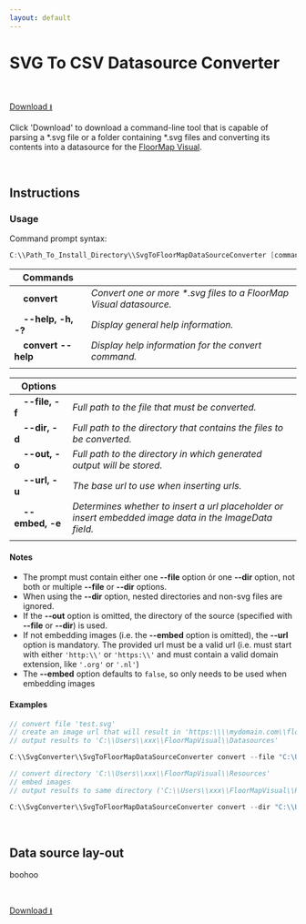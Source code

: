 ```yaml
---
layout: default
---
```


# SVG To CSV Datasource Converter
<!--
SvgToFloorMapDataSourceConverter: C:\Users\MB\source\repos\draaijerpartners\DECManager\SvgToFloorMapDataSourceConverter\publish
-->
&nbsp;

[Download &#x2b73;](../download/SvgToFloorMapDataSourceConverter.exe)

Click 'Download' to download a command-line tool that is capable of parsing a \*.svg file or a folder containing \*.svg files and converting its contents into a datasource for the [FloorMap Visual](../floormap/floormap.md).

&nbsp;

## Instructions

### Usage

Command prompt syntax:

```c#
C:\\Path_To_Install_Directory\\SvgToFloorMapDataSourceConverter [command] [options]
```

|Commands||
|-|-|
|&emsp;**convert**|*Convert one or more \*.svg files to a FloorMap Visual datasource.*|
|&emsp;**--help, -h, -?**|*Display general help information.*|
|&emsp;**convert --help**|*Display help information for the convert command.*|
|||

|Options||
|-|-|
|&emsp;**--file, -f**|*Full path to the file that must be converted.*|
|&emsp;**--dir, -d**|*Full path to the directory that contains the files to be converted.*|
|&emsp;**--out, -o**|*Full path to the directory in which generated output will be stored.*|
|&emsp;**--url, -u**|*The base url to use when inserting urls.*|
|&emsp;**--embed, -e**|*Determines whether to insert a url placeholder or insert embedded image data in the ImageData field.*|
|||

#### Notes

- The prompt must contain either one **--file** option ór one **--dir** option, not both or multiple **--file** or **--dir** options.
- When using the **--dir** option, nested directories and non-svg files are ignored.
- If the **--out** option is omitted, the directory of the source (specified with **--file** or **--dir**) is used.
- If not embedding images (i.e. the **--embed** option is omitted), the **--url** option is mandatory. The provided url must be a valid url (i.e. must start with either `'http:\\'` or `'https:\\'` and must contain a valid domain extension, like `'.org'` or `'.nl'`)
- The **--embed** option defaults to `false`, so only needs to be used when embedding images

#### Examples

```c#
// convert file 'test.svg'
// create an image url that will result in 'https:\\\\mydomain.com\\floormap\\floors\\*id*.svg'
// output results to 'C:\\Users\\xxx\\FloorMapVisual\\Datasources'

C:\\SvgConverter\\SvgToFloorMapDataSourceConverter convert --file "C:\Users\xxx\FloorMapVisual\Resources\test.svg" --out "C:\Users\xxx\FloorMapVisual\Datasources" -url "https:\\mydomain.com\floormap\floors"

// convert directory 'C:\\Users\\xxx\\FloorMapVisual\\Resources'
// embed images
// output results to same directory ('C:\\Users\\xxx\\FloorMapVisual\\Resources')

C:\\SvgConverter\\SvgToFloorMapDataSourceConverter convert --dir "C:\\Users\\xxx\\FloorMapVisual\Resources" --embed
```

&nbsp;

## Data source lay-out

boohoo

&nbsp;

[Download &#x2b73;](../download/SvgToFloorMapDataSourceConverter.exe)
